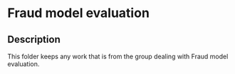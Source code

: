 # Fraud model evaluation
## Description
This folder keeps any work that is from the group dealing with Fraud model evaluation.
